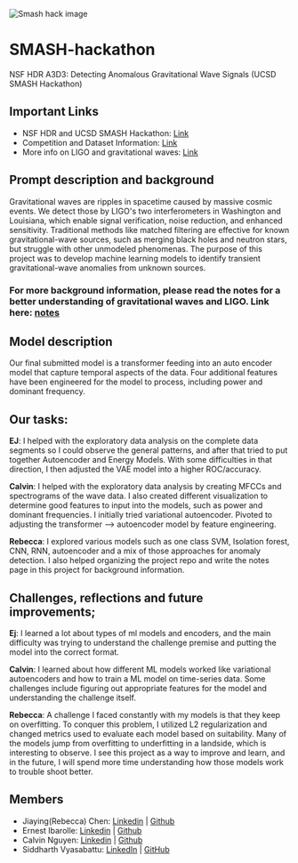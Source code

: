 ![Smash hack image](https://indico.cern.ch/event/1489401/logo-3797433634.png)
# SMASH-hackathon
NSF HDR A3D3: Detecting Anomalous Gravitational Wave Signals (UCSD SMASH Hackathon)

## Important Links 
* NSF HDR and UCSD SMASH Hackathon: [Link](https://indico.cern.ch/event/1489401/)
* Competition and Dataset Information: [Link](https://www.codabench.org/competitions/2626/)
* More info on LIGO and gravitational waves: [Link](https://www.ligo.caltech.edu/page/ligo-gw-interferometer)

## Prompt description and background 
Gravitational waves are ripples in spacetime caused by massive cosmic events. We detect those by LIGO's two interferometers in Washington and Louisiana, which enable signal verification, noise reduction, and enhanced sensitivity.
Traditional methods like matched filtering are effective for known gravitational-wave sources, such as merging black holes and neutron stars, but struggle with other unmodeled phenomenas. The purpose of this project was 
 to develop machine learning models to identify transient gravitational-wave anomalies from unknown sources. 

### For more background information, please read the notes for a better understanding of gravitational waves and LIGO. Link here: [notes](notes.md) 

## Model description 
Our final submitted model is a transformer feeding into an auto encoder model that capture temporal aspects of the data. Four additional features have been engineered for the model to process, including power and dominant frequency. 

## Our tasks: 
**EJ**: I helped with the exploratory data analysis on the complete data segments so I could observe the general patterns, and after that tried to put together Autoencoder and Energy Models. With some difficulties in that direction, I then adjusted the VAE model into a higher ROC/accuracy.

**Calvin**: I helped with the exploratory data analysis by creating MFCCs and spectrograms of the wave data. I also created different visualization to determine good features to input into the models, such as power and dominant frequencies. I initially tried variational autoencoder. Pivoted to adjusting the transformer --> autoencoder model by feature engineering. 

**Rebecca**: I explored various models such as one class SVM, Isolation forest, CNN, RNN, autoencoder and a mix of those approaches for anomaly detection. I also helped organizing the project repo and write the notes page in this project for background information. 

## Challenges, reflections and future improvements; 
**Ej**: I learned a lot about types of ml models and encoders, and the main difficulty was trying to understand the challenge premise and putting the model into the correct format. 

**Calvin**: I learned about how different ML models worked like variational autoencoders and how to train a ML model on time-series data. Some challenges include figuring out appropriate features for the model and understanding the challenge itself. 

**Rebecca**: A challenge I faced constantly with my models is that they keep on overfitting. To conquer this problem, I utilized L2 regularization and changed metrics used to evaluate each model based on suitability. Many of the models jump from overfitting to underfitting in a landside, which is interesting to observe. I see this project as a way to improve and learn, and in the future, I will spend more time understanding how those models work to trouble shoot better. 


## Members
* Jiaying(Rebecca) Chen: [Linkedin](https://www.linkedin.com/in/jiaying-chen01/) | [Github](https://github.com/rcwoshimao) 
* Ernest Ibarolle: [Linkedin](https://www.linkedin.com/in/ernest-ibarolle) | [Github](https://github.com/eibarolle) 
* Calvin Nguyen: [Linkedin](https://www.linkedin.com/in/calvin-nguyen-data/) | [Github](https://github.com/Neniflight)
* Siddharth Vyasabattu: [LinkedIn](https://www.linkedin.com/in/siddharth-vyasabattu) | [GitHub](https://github.com/eliteapex)
